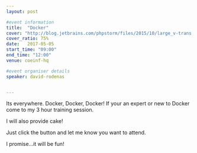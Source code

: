 ```yaml
---
layout: post

#event information
title:  "Docker"
cover: "http://blog.jetbrains.com/phpstorm/files/2015/10/large_v-trans.png"
cover_ratio: 75%
date:   2017-05-05
start_time: "09:00"
end_time: "12:00"
venue: coeinf-hq

#event organiser details
speaker: david-rodenas


---
```


Its everywhere. Docker, Docker, Docker! If your an expert or new to Docker come to my 3 hour training session.

I will also provide cake!

Just click the button and let me know you want to attend.

I promise...it will be fun!
